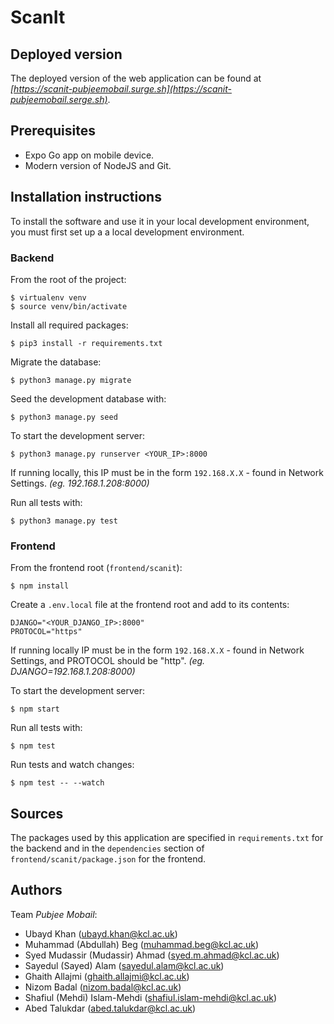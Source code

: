 # ScanIt

## Deployed version
The deployed version of the web application can be found at *[https://scanit-pubjeemobail.surge.sh](https://scanit-pubjeemobail.serge.sh)*.

## Prerequisites
- Expo Go app on mobile device.
- Modern version of NodeJS and Git.

## Installation instructions
To install the software and use it in your local development environment, you must first set up a a local development environment.  

### Backend
From the root of the project:

```
$ virtualenv venv
$ source venv/bin/activate
```

Install all required packages:

```
$ pip3 install -r requirements.txt
```

Migrate the database:

```
$ python3 manage.py migrate
```

Seed the development database with:

```
$ python3 manage.py seed
```

To start the development server:

```
$ python3 manage.py runserver <YOUR_IP>:8000
```

If running locally, this IP must be in the form ```192.168.X.X``` - found in Network Settings.
*(eg. 192.168.1.208:8000)*

Run all tests with:
```
$ python3 manage.py test
```

### Frontend

From the frontend root (```frontend/scanit```):

```
$ npm install
```

Create a ```.env.local``` file at the frontend root and add to its contents:

```
DJANGO="<YOUR_DJANGO_IP>:8000"
PROTOCOL="https"
```

If running locally IP must be in the form ```192.168.X.X``` - found in Network Settings, and PROTOCOL should be "http".
*(eg. DJANGO=192.168.1.208:8000)*

To start the development server:

```
$ npm start
```

Run all tests with:
```
$ npm test
```

Run tests and watch changes:
```
$ npm test -- --watch
```

## Sources
The packages used by this application are specified in `requirements.txt` for the backend and in the `dependencies` section of `frontend/scanit/package.json` for the frontend.

## Authors
Team *Pubjee Mobail*:
- Ubayd Khan ([ubayd.khan@kcl.ac.uk](ubayd.khan@kcl.ac.uk))
- Muhammad (Abdullah) Beg ([muhammad.beg@kcl.ac.uk](muhammad.beg@kcl.ac.uk))
- Syed Mudassir (Mudassir) Ahmad ([syed.m.ahmad@kcl.ac.uk](syed.m.ahmad@kcl.ac.uk))
- Sayedul (Sayed) Alam ([sayedul.alam@kcl.ac.uk](sayedul.alam@kcl.ac.uk))
- Ghaith Allajmi ([ghaith.allajmi@kcl.ac.uk](ghaith.allajmi@kcl.ac.uk))
- Nizom Badal ([nizom.badal@kcl.ac.uk](nizom.badal@kcl.ac.uk))
- Shafiul (Mehdi) Islam-Mehdi ([shafiul.islam-mehdi@kcl.ac.uk](shafiul.islam-mehdi@kcl.ac.uk))
- Abed Talukdar ([abed.talukdar@kcl.ac.uk](abed.talukdar@kcl.ac.uk))
